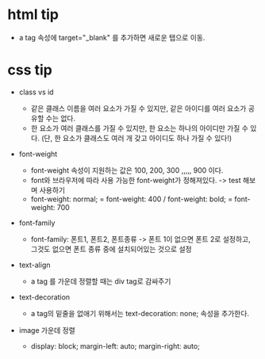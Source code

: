 # html tip

- a tag 속성에 target="_blank" 를 추가하면 새로운 탭으로 이동. 



# css tip

  * class vs id
    - 같은 클래스 이름을 여러 요소가 가질 수 있지만, 같은 아이디를 여러 요소가 공유할 수는 없다.
    - 한 요소가 여러 클래스를 가질 수 있지만, 한 요소는 하나의 아이디만 가질 수 있다. (단, 한 요소가 클래스도 여러 개 갖고 아이디도 하나 가질 수 있다!)

  * font-weight
    - font-weight 속성이 지원하는 값은 100, 200, 300 ,,,,, 900 이다.  
    - font와 브라우저에 따라 사용 가능한 font-weight가 정해져있다. -> test 해보며 사용하기
    - font-weight: normal; = font-weight: 400 / font-weight: bold; =  font-weight: 700

  * font-family
    - font-family: 폰트1, 폰트2, 폰트종류 -> 폰트 1이 없으면 폰트 2로 설정하고, 그것도 없으면 폰트 종류 중에 설치되어있는 것으로 설정

  * text-align
    - a tag 를 가운데 정렬할 때는 div tag로 감싸주기

  * text-decoration
    - a tag의 밑줄을 없애기 위해서는 text-decoration: none; 속성을 추가한다.

  * image 가운데 정렬
    - display: block; margin-left: auto; margin-right: auto;
